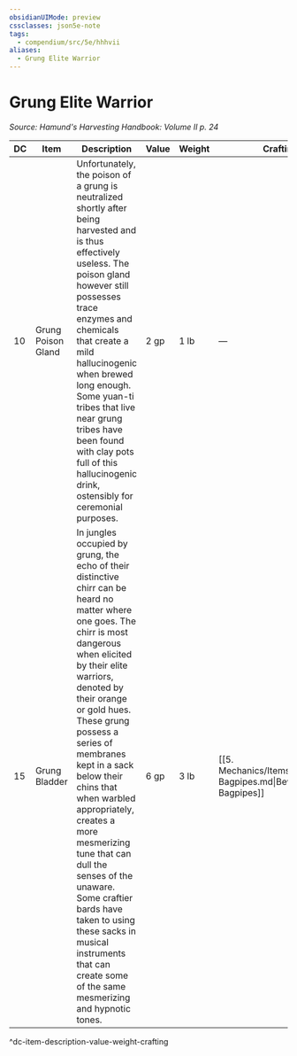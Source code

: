 ```yaml
---
obsidianUIMode: preview
cssclasses: json5e-note
tags:
  - compendium/src/5e/hhhvii
aliases:
  - Grung Elite Warrior
---
```

# Grung Elite Warrior
*Source: Hamund's Harvesting Handbook: Volume II p. 24* 

| DC | Item | Description | Value | Weight | Crafting |
|----|------|-------------|-------|--------|----------|
| 10 | Grung Poison Gland | Unfortunately, the poison of a grung is neutralized shortly after being harvested and is thus effectively useless. The poison gland however still possesses trace enzymes and chemicals that create a mild hallucinogenic when brewed long enough. Some yuan-ti tribes that live near grung tribes have been found with clay pots full of this hallucinogenic drink, ostensibly for ceremonial purposes. | 2 gp | 1 lb | — |
| 15 | Grung Bladder | In jungles occupied by grung, the echo of their distinctive chirr can be heard no matter where one goes. The chirr is most dangerous when elicited by their elite warriors, denoted by their orange or gold hues. These grung possess a series of membranes kept in a sack below their chins that when warbled appropriately, creates a more mesmerizing tune that can dull the senses of the unaware. Some craftier bards have taken to using these sacks in musical instruments that can create some of the same mesmerizing and hypnotic tones. | 6 gp | 3 lb | [[5. Mechanics/Items/Bewildering Bagpipes.md\|Bewildering Bagpipes]] |
^dc-item-description-value-weight-crafting
